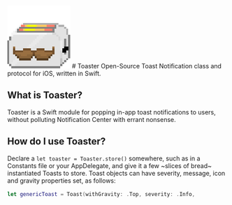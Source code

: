 ![alt text](https://github.com/cocotutch/toaster-ios/blob/master/toast_bro.png "Sir Toaster of Kitchenshire") # Toaster 
Open-Source Toast Notification class and protocol for iOS, written in Swift.

## What is Toaster?
Toaster is a Swift module for popping in-app toast notifications to users, without polluting Notification Center with errant nonsense.

## How do I use Toaster?
Declare a `let toaster = Toaster.store()` somewhere, such as in a Constants file or your AppDelegate, and give it a few ~slices of bread~ instantiated Toasts to store.
Toast objects can have severity, message, icon and gravity properties set, as follows:
```swift
let genericToast = Toast(withGravity: .Top, severity: .Info, 
